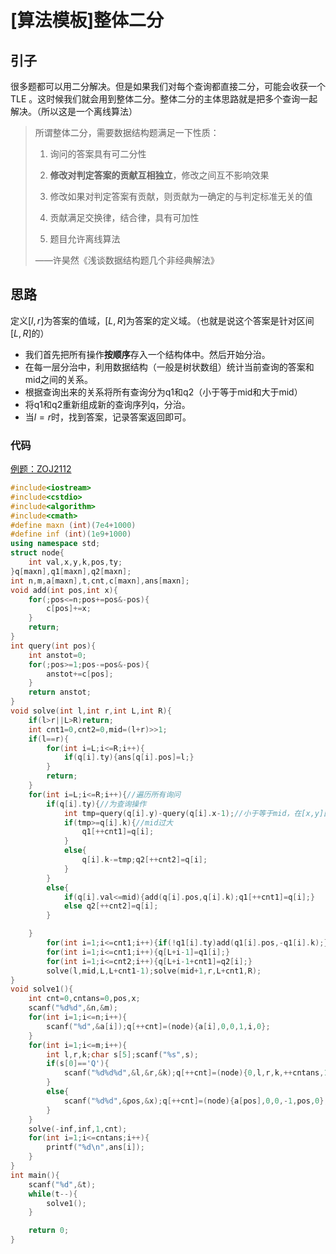 # [算法模板]整体二分

## 引子

很多题都可以用二分解决。但是如果我们对每个查询都直接二分，可能会收获一个 TLE 。这时候我们就会用到整体二分。整体二分的主体思路就是把多个查询一起解决。（所以这是一个离线算法）

>所谓整体二分，需要数据结构题满足一下性质：
>
>1. 询问的答案具有可二分性
>
>2. **修改对判定答案的贡献互相独立**，修改之间互不影响效果
>
>3. 修改如果对判定答案有贡献，则贡献为一确定的与判定标准无关的值
>
>4. 贡献满足交换律，结合律，具有可加性
>
>5. 题目允许离线算法
>
>   ——许昊然《浅谈数据结构题几个非经典解法》

## 思路

定义$[l,r]$为答案的值域，$[L,R]$为答案的定义域。（也就是说这个答案是针对区间$[L,R]$的）

- 我们首先把所有操作**按顺序**存入一个结构体中。然后开始分治。
- 在每一层分治中，利用数据结构（一般是树状数组）统计当前查询的答案和mid之间的关系。
- 根据查询出来的关系将所有查询分为q1和q2（小于等于mid和大于mid）
- 将q1和q2重新组成新的查询序列q，分治。
- 当$l=r$时，找到答案，记录答案返回即可。

### 代码

[例题：ZOJ2112](<https://cn.vjudge.net/problem/ZOJ-2112>)

```cpp
#include<iostream>
#include<cstdio>
#include<algorithm>
#include<cmath>
#define maxn (int)(7e4+1000)
#define inf (int)(1e9+1000)
using namespace std;
struct node{
	int val,x,y,k,pos,ty;
}q[maxn],q1[maxn],q2[maxn];
int n,m,a[maxn],t,cnt,c[maxn],ans[maxn];
void add(int pos,int x){
	for(;pos<=n;pos+=pos&-pos){
		c[pos]+=x;
	}
	return;
}
int query(int pos){
	int anstot=0;
	for(;pos>=1;pos-=pos&-pos){
		anstot+=c[pos];
	}
	return anstot;
}
void solve(int l,int r,int L,int R){
	if(l>r||L>R)return;
	int cnt1=0,cnt2=0,mid=(l+r)>>1;
	if(l==r){
		for(int i=L;i<=R;i++){
			if(q[i].ty){ans[q[i].pos]=l;}
		}
		return;
	}
	for(int i=L;i<=R;i++){//遍历所有询问
		if(q[i].ty){//为查询操作
			int tmp=query(q[i].y)-query(q[i].x-1);//小于等于mid，在[x,y]区间内的元素个数
			if(tmp>=q[i].k){//mid过大
				q1[++cnt1]=q[i];
			}
			else{
				q[i].k-=tmp;q2[++cnt2]=q[i];
			}
		}
		else{
			if(q[i].val<=mid){add(q[i].pos,q[i].k);q1[++cnt1]=q[i];}
			else q2[++cnt2]=q[i];
		}

	}
		for(int i=1;i<=cnt1;i++){if(!q1[i].ty)add(q1[i].pos,-q1[i].k);}
		for(int i=1;i<=cnt1;i++){q[L+i-1]=q1[i];}
		for(int i=1;i<=cnt2;i++){q[L+i-1+cnt1]=q2[i];}
		solve(l,mid,L,L+cnt1-1);solve(mid+1,r,L+cnt1,R);
}
void solve1(){
	int cnt=0,cntans=0,pos,x;
	scanf("%d%d",&n,&m);
	for(int i=1;i<=n;i++){
		scanf("%d",&a[i]);q[++cnt]=(node){a[i],0,0,1,i,0};
	}
	for(int i=1;i<=m;i++){
		int l,r,k;char s[5];scanf("%s",s);
		if(s[0]=='Q'){
			scanf("%d%d%d",&l,&r,&k);q[++cnt]=(node){0,l,r,k,++cntans,1};
		}
		else{
			scanf("%d%d",&pos,&x);q[++cnt]=(node){a[pos],0,0,-1,pos,0};q[++cnt]=(node){a[pos]=x,0,0,1,pos,0};
		}
	}
	solve(-inf,inf,1,cnt);
	for(int i=1;i<=cntans;i++){
		printf("%d\n",ans[i]);
	}
}
int main(){
	scanf("%d",&t);
	while(t--){
		solve1();
	}

	return 0;
}
```
